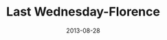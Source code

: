 ---
layout: message
category: message
series: "Go Forth"
title: "Last Wednesday-Florence"
date: 2013-08-28
message_id: 813
---